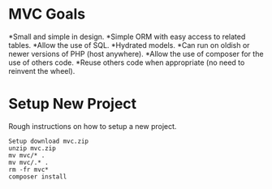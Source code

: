 # MVC Goals
*Small and simple in design.
*Simple ORM with easy access to related tables.
*Allow the use of SQL.
*Hydrated models.
*Can run on oldish or newer versions of PHP (host anywhere).
*Allow the use of composer for the use of others code.
*Reuse others code when appropriate (no need to reinvent the wheel).

# Setup New Project
Rough instructions on how to setup a new project.
```
Setup download mvc.zip
unzip mvc.zip 
mv mvc/* .
mv mvc/.* .
rm -fr mvc*
composer install
```
